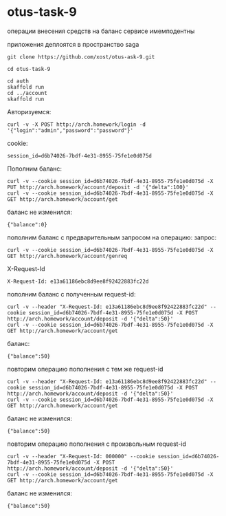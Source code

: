 # otus-task-9


операции внесения средств на баланс сервисе имемподентны

приложения деплоятся в пространство saga

```
git clone https://github.com/xost/otus-ask-9.git

cd otus-task-9

cd auth
skaffold run
cd ../account
skaffold run

```
Авторизуемся:
```
curl -v -X POST http://arch.homework/login -d '{"login":"admin","password":"password"}'
```
cookie:
```
session_id=d6b74026-7bdf-4e31-8955-75fe1e0d075d
```
Пополним баланс:
```
curl -v --cookie session_id=d6b74026-7bdf-4e31-8955-75fe1e0d075d -X PUT http://arch.homework/account/deposit -d '{"delta":100}'
curl -v --cookie session_id=d6b74026-7bdf-4e31-8955-75fe1e0d075d -X GET http://arch.homework/account/get
```
баланс не изменился:
```
{"balance":0}
```
пополним баланс с предварительным запросом на операцию:
запрос:
```
curl -v --cookie session_id=d6b74026-7bdf-4e31-8955-75fe1e0d075d -X GET http://arch.homework/account/genreq
```
X-Request-Id
```
X-Request-Id: e13a61186ebc8d9ee8f92422883fc22d
```
пополним баланс с полученным request-id:
```
curl -v --header "X-Request-Id: e13a61186ebc8d9ee8f92422883fc22d" --cookie session_id=d6b74026-7bdf-4e31-8955-75fe1e0d075d -X POST http://arch.homework/account/deposit -d '{"delta":50}'
curl -v --cookie session_id=d6b74026-7bdf-4e31-8955-75fe1e0d075d -X GET http://arch.homework/account/get
```
баланс:
```
{"balance":50}
```
повторим операцию пополнения с тем же request-id
```
curl -v --header "X-Request-Id: e13a61186ebc8d9ee8f92422883fc22d" --cookie session_id=d6b74026-7bdf-4e31-8955-75fe1e0d075d -X POST http://arch.homework/account/deposit -d '{"delta":50}'
curl -v --cookie session_id=d6b74026-7bdf-4e31-8955-75fe1e0d075d -X GET http://arch.homework/account/get
```
баланс не изменился:
```
{"balance":50}
```
повторим операцию пополнения с произвольным request-id
```
curl -v --header "X-Request-Id: 000000" --cookie session_id=d6b74026-7bdf-4e31-8955-75fe1e0d075d -X POST http://arch.homework/account/deposit -d '{"delta":50}'
curl -v --cookie session_id=d6b74026-7bdf-4e31-8955-75fe1e0d075d -X GET http://arch.homework/account/get
```
баланс не изменился:
```
{"balance":50}
```

